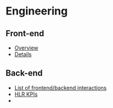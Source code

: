 # Engineering

## Front-end

- [Overview](HLR_frontend_overview.md)
- [Details](HLR_frontend_details.md)

## Back-end

- [List of frontend/backend interactions](HLR_frontend_backend_interactions.md)
- [HLR KPIs](backend_KPIs.md)
- 
